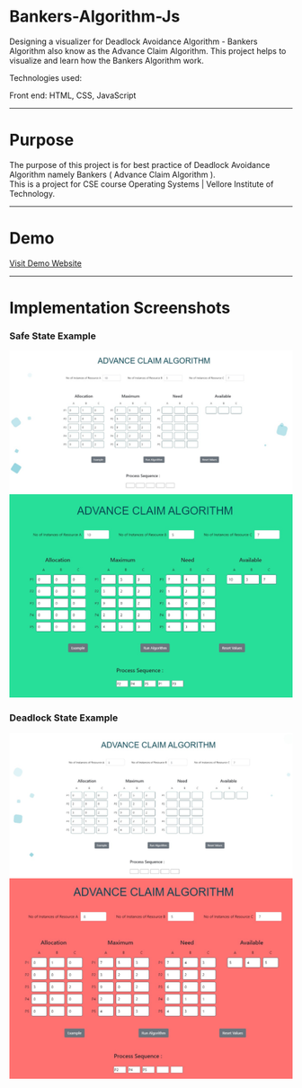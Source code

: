 # Bankers-Algorithm-Js

Designing a visualizer for Deadlock Avoidance Algorithm - Bankers Algorithm also know as the Advance Claim Algorithm.
This project helps to visualize and learn how the Bankers Algorithm work.

Technologies used:

Front end: HTML, CSS, JavaScript<br>

---

# Purpose

The purpose of this project is for best practice of Deadlock Avoidance Algorithm namely Bankers ( Advance Claim Algorithm ).<br>
This is a project for CSE course Operating Systems | Vellore Institute of Technology.

---

# Demo

[Visit Demo Website](https://n-liraj-khanna.github.io/Bankers-Algorithm/)

---

# Implementation Screenshots

### Safe State Example
<img src="https://github.com/Anish-U/Bankers-Algorithm-Js/blob/main/images/implementation1.jpeg" width="700">

<img src="https://github.com/Anish-U/Bankers-Algorithm-Js/blob/main/images/implementation1_output.jpeg" width="700">

### Deadlock State Example
<img src="https://github.com/Anish-U/Bankers-Algorithm-Js/blob/main/images/implementation2.jpeg" width="700">

<img src="https://github.com/Anish-U/Bankers-Algorithm-Js/blob/main/images/implementation2_output.jpeg" width="700">
